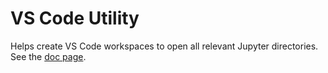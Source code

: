 # VS Code Utility

Helps create VS Code workspaces to open all relevant Jupyter directories.  
See the [doc page](https://oscar6echo.gitlab.io/ipyauth/dev/dev_install.html#vs-code).
